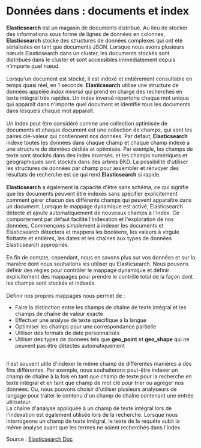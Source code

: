 # Données dans : documents et index

**Elasticsearch** est un magasin de documents distribué. Au lieu de stocker des informations sous forme de lignes de données en colonnes, **Elasticsearch** stocke des structures de données complexes qui ont été sérialisées en tant que documents JSON. Lorsque nous avons plusieurs nœuds Elasticsearch dans un cluster, les documents stockés sont distribués dans le cluster et sont accessibles immédiatement depuis n'importe quel nœud.
<br><br>
Lorsqu'un document est stocké, il est indexé et entièrement consultable en temps quasi réel, en 1 seconde. **Elasticsearch** utilise une structure de données appelée *index inversé* qui prend en charge des recherches en texte intégral très rapides. Un index inversé répertorie chaque mot unique qui apparaît dans n'importe quel document et identifie tous les documents dans lesquels chaque mot apparaît.
<br><br>
Un index peut être considéré comme une collection optimisée de documents et chaque document est une collection de champs, qui sont les paires clé-valeur qui contiennent nos données. Par défaut, **Elasticsearch** indexe toutes les données dans chaque champ et chaque champ indexé a une structure de données dédiée et optimisée. Par exemple, les champs de texte sont stockés dans des index inversés, et les champs numériques et géographiques sont stockés dans des arbres BKD. La possibilité d'utiliser les structures de données par champ pour assembler et renvoyer des résultats de recherche est ce qui rend **Elasticsearch** si rapide.
<br><br>
**Elasticsearch** a également la capacité d'être sans schéma, ce qui signifie que les documents peuvent être indexés sans spécifier explicitement comment gérer chacun des différents champs qui peuvent apparaître dans un document. Lorsque le mappage dynamique est activé, Elasticsearch détecte et ajoute automatiquement de nouveaux champs à l'index. Ce comportement par défaut facilite l'indexation et l'exploration de nos données. Commençons simplement à indexer les documents et Elasticsearch détectera et mappera les booléens, les valeurs à virgule flottante et entières, les dates et les chaînes aux types de données Elasticsearch appropriés.
<br><br>
En fin de compte, cependant, nous en savons plus sur vos données et sur la manière dont nous souhaitons les utiliser qu'Elasticsearch. Nous pouvons définir des règles pour contrôler le mappage dynamique et définir explicitement des mappages pour prendre le contrôle total de la façon dont les champs sont stockés et indexés.
<br><br>
Définir nos propres mappages nous permet de :

- Faire la distinction entre les champs de chaîne de texte intégral et les champs de chaîne de valeur exacte
- Effectuer une analyse de texte spécifique à la langue
- Optimiser les champs pour une correspondance partielle
- Utiliser des formats de date personnalisés
- Utiliser des types de données tels que **geo_point** et **geo_shape** qui ne peuvent pas être détectés automatiquement
<br>
Il est souvent utile d'indexer le même champ de différentes manières à des fins différentes. Par exemple, nous souhaiterons peut-être indexer un champ de chaîne à la fois en tant que champ de texte pour la recherche en texte intégral et en tant que champ de mot clé pour trier ou agréger nos données. Ou, nous pouvons choisir d'utiliser plusieurs analyseurs de langage pour traiter le contenu d'un champ de chaîne contenant une entrée utilisateur.
<br>
La chaîne d'analyse appliquée à un champ de texte intégral lors de l'indexation est également utilisée lors de la recherche. Lorsque nous interrogeons un champ de texte intégral, le texte de la requête subit la même analyse avant que les termes ne soient recherchés dans l'index.

<br>

Source : [Elasticsearch Doc](https://www.elastic.co/guide/index.html)